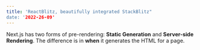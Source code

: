 ```yaml
---
title: 'ReactBlitz, beautifully integrated StackBlitz"
date: '2022-26-09'
---
```


Next.js has two forms of pre-rendering: **Static Generation** and **Server-side Rendering**. The difference is in **when** it generates the HTML for a page.
